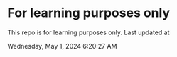 # For learning purposes only
This repo is for learning purposes only.
Last updated at

Wednesday, May 1, 2024 6:20:27 AM

